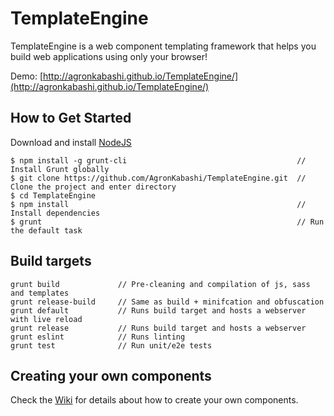 # TemplateEngine

TemplateEngine is a web component templating framework that helps you build web applications using only your browser!

Demo: [http://agronkabashi.github.io/TemplateEngine/](http://agronkabashi.github.io/TemplateEngine/)

## How to Get Started

Download and install [NodeJS](http://nodejs.org/)

    $ npm install -g grunt-cli                                      // Install Grunt globally
    $ git clone https://github.com/AgronKabashi/TemplateEngine.git  // Clone the project and enter directory
    $ cd TemplateEngine
    $ npm install                                                   // Install dependencies
    $ grunt                                                         // Run the default task

## Build targets
    grunt build             // Pre-cleaning and compilation of js, sass and templates
    grunt release-build     // Same as build + minifcation and obfuscation
    grunt default           // Runs build target and hosts a webserver with live reload
    grunt release           // Runs build target and hosts a webserver
    grunt eslint            // Runs linting
    grunt test              // Run unit/e2e tests

## Creating your own components
Check the [Wiki](https://github.com/AgronKabashi/TemplateEngine/wiki) for details about how to create your own components.
